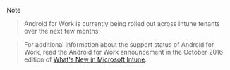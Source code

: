 > [!Note]

> Android for Work is currently being rolled out across Intune tenants over the next few months.

> For additional information about the support status of Android for Work, read the Android for Work announcement in the October 2016 edition of [What's New in Microsoft Intune](/intune/whats-new/whats-new-archive#october-2016).
